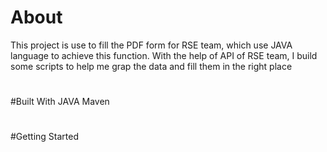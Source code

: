 # About
This project is use to fill the PDF form for RSE team, which use JAVA language to achieve this function. With the help of API of RSE team, I build some scripts to help me grap the data and fill them in the right place
#

#Built With
JAVA
Maven
#

#Getting Started
#
